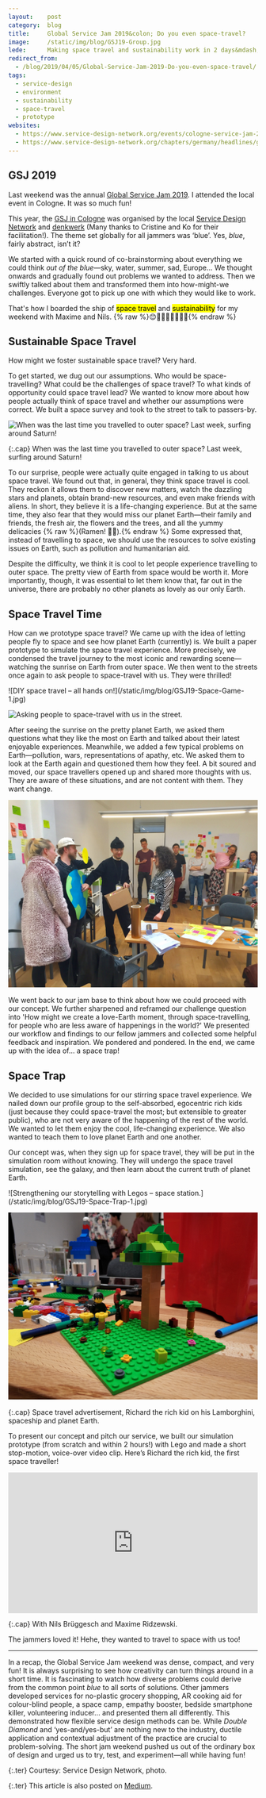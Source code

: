 ```yaml
---
layout:    post
category:  blog
title:     Global Service Jam 2019&colon; Do you even space-travel?
image:     /static/img/blog/GSJ19-Group.jpg
lede:      Making space travel and sustainability work in 2 days&mdash;the magic of Service Design jam!
redirect_from:
  - /blog/2019/04/05/Global-Service-Jam-2019-Do-you-even-space-travel/
tags:
  - service-design
  - environment
  - sustainability
  - space-travel
  - prototype
websites:
  - https://www.service-design-network.org/events/cologne-service-jam-2019 (obsolete)
  - https://www.service-design-network.org/chapters/germany/headlines/global-service-jam-cologne
---
```


## GSJ 2019
Last weekend was the annual [Global Service Jam 2019](http://globaljams.org/jam/globalservicejam). I attended the local event in Cologne. It was so much fun!

This year, the [GSJ in Cologne](https://www.service-design-network.org/chapters/germany/headlines/global-service-jam-cologne) was organised by the local [Service Design Network](https://www.service-design-network.org) and [denkwerk](https://www.denkwerk.com) (Many thanks to Cristine and Ko for their facilitation!). The theme set globally for all jammers was ‘blue’. Yes, *blue*, fairly abstract, isn’t it?

We started with a quick round of co-brainstorming about everything we could think *out of the blue*—sky, water, summer, sad, Europe… We thought onwards and gradually found out problems we wanted to address. Then we swiftly talked about them and transformed them into how-might-we challenges. Everyone got to pick up one with which they would like to work.

That's how I boarded the ship of <mark>space travel</mark> and <mark>sustainability</mark> for my weekend with Maxime and Nils. {% raw %}<span style="display: inline-block">😊🧔🏼👱🏻‍♀️🚀✨</span>{% endraw %}

## Sustainable Space Travel
How might we foster sustainable space travel? Very hard.

To get started, we dug out our assumptions. Who would be space-travelling? What could be the challenges of space travel? To what kinds of opportunity could space travel lead? We wanted to know more about how people actually think of space travel and whether our assumptions were correct. We built a space survey and took to the street to talk to passers-by.

![When was the last time you travelled to outer space? Last week, surfing around Saturn!](/static/img/blog/GSJ19-Space-Survey.jpg)

{:.cap}
When was the last time you travelled to outer space? Last week, surfing around Saturn!

To our surprise, people were actually quite engaged in talking to us about space travel. We found out that, in general, they think space travel is cool. They reckon it allows them to discover new matters, watch the dazzling stars and planets, obtain brand-new resources, and even make friends with aliens. In short, they believe it is a life-changing experience. But at the same time, they also fear that they would miss our planet Earth—their family and friends, the fresh air, the flowers and the trees, and all the yummy delicacies {% raw %}<span style="display: inline-block">(Ramen! 🍜🍥).</span>{% endraw %} Some expressed that, instead of travelling to space, we should use the resources to solve existing issues on Earth, such as pollution and humanitarian aid.

Despite the difficulty, we think it is cool to let people experience travelling to outer space. The pretty view of Earth from space would be worth it. More importantly, though, it was essential to let them know that, far out in the universe, there are probably no other planets as lovely as our only Earth.

## Space Travel Time

How can we prototype space travel? We came up with the idea of letting people fly to space and see how planet Earth (currently) is. We built a paper prototype to simulate the space travel experience. More precisely, we condensed the travel journey to the most iconic and rewarding scene—watching the sunrise on Earth from outer space. We then went to the streets once again to ask people to space-travel with us. They were thrilled!

<div class="multi-img wide" markdown="1">
![DIY space travel – all hands on!](/static/img/blog/GSJ19-Space-Game-1.jpg)

![Asking people to space-travel with us in the street.](/static/img/blog/GSJ19-Space-Game-3.jpg)
</div>

After seeing the sunrise on the pretty planet Earth, we asked them questions what they like the most on Earth and talked about their latest enjoyable experiences. Meanwhile, we added a few typical problems on Earth—pollution, wars, representations of apathy, etc. We asked them to look at the Earth again and questioned them how they feel. A bit soured and moved, our space travellers opened up and shared more thoughts with us. They are aware of these situations, and are not content with them. They want change.

![Collecting feedback from all the co-jammers.](/static/img/blog/GSJ19-Feedback.jpg)

We went back to our jam base to think about how we could proceed with our concept. We further sharpened and reframed our challenge question into 'How might we create a love-Earth moment, through space-travelling, for people who are less aware of happenings in the world?' We presented our workflow and findings to our fellow jammers and collected some helpful feedback and inspiration. We pondered and pondered. In the end, we came up with the idea of… a space trap!

## Space Trap
We decided to use simulations for our stirring space travel experience. We nailed down our profile group to the self-absorbed, egocentric rich kids (just because they could space-travel the most; but extensible to greater public), who are not very aware of the happening of the rest of the world. We wanted to let them enjoy the cool, life-changing experience. We also wanted to teach them to love planet Earth and one another.

Our concept was, when they sign up for space travel, they will be put in the simulation room without knowing. They will undergo the space travel simulation, see the galaxy, and then learn about the current truth of planet Earth.

<div class="multi-img wide" markdown="1">
![Strengthening our storytelling with Legos – space station.](/static/img/blog/GSJ19-Space-Trap-1.jpg)

![Strengthening our storytelling with Legos – planet Earth.](/static/img/blog/GSJ19-Space-Trap-2.jpg)
</div>

{:.cap}
Space travel advertisement, Richard the rich kid on his Lamborghini, spaceship and planet Earth.

To present our concept and pitch our service, we built our simulation prototype (from scratch and within 2 hours!) with Lego and made a short stop-motion, voice-over video clip. Here’s Richard the rich kid, the first space traveller!

<!---
![with Nils Brüggesch and Maxime Ridzewski](/videos/blog/Space-Trap-Final.mov)
[On Vimeo](https://vimeo.com/327940314)
<video width="992" controls autoplay>
<source src="http://www.pipipi.de/fileadmin/dam/awards/tintoretto2go/tintoretto2go_master_mp4_en_klein_2.mp4" type="video/mp4">
</video>
--->

<!-- <div class="e-iframe">
<iframe src="https://player.vimeo.com/video/327940314" width="992" height="558" frameborder="0" allow="autoplay; fullscreen" allowfullscreen></iframe>
</div> -->

<div style="padding:56.25% 0 0 0;position:relative;" class="video">
<iframe src="https://player.vimeo.com/video/327940314?byline=0&portrait=0" style="position:absolute;top:0;left:0;width:100%;height:100%;" frameborder="0" allow="autoplay; fullscreen; picture-in-picture" allowfullscreen></iframe></div>
<script src="https://player.vimeo.com/api/player.js"></script>

{:.cap}
With Nils Brüggesch and Maxime Ridzewski.

The jammers loved it! Hehe, they wanted to travel to space with us too!

-------

In a recap, the Global Service Jam weekend was dense, compact, and very fun! It is always surprising to see how creativity can turn things around in a short time. It is fascinating to watch how diverse problems could derive from the common point *blue* to all sorts of solutions. Other jammers developed services for no-plastic grocery shopping, AR cooking aid for colour-blind people, a space camp, empathy booster, bedside smartphone killer, volunteering inducer… and presented them all differently. This demonstrated how flexible service design methods can be. While <i>Double Diamond</i> and ‘yes-and/yes-but’ are nothing new to the industry, ductile application and contextual adjustment of the practice are crucial to problem-solving. The short jam weekend pushed us out of the ordinary box of design and urged us to try, test, and experiment—all while having fun!

{:.ter}
Courtesy: Service Design Network, photo.

{:.ter}
This article is also posted on [Medium](https://medium.com/denkwerk-stories/global-service-jam-2019-do-you-even-space-travel-7eb76c1f8f19).